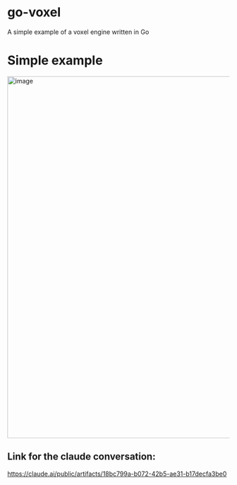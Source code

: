 # go-voxel
A simple example of a voxel engine written in Go

# Simple example  
<img width="1039" height="819" alt="image" src="https://github.com/user-attachments/assets/c52c49ad-69cc-48df-ab79-89c8e0c39064" />

## Link for the claude conversation: 
https://claude.ai/public/artifacts/18bc799a-b072-42b5-ae31-b17decfa3be0
